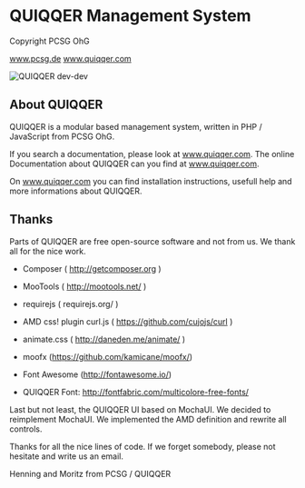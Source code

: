 
# QUIQQER Management System
Copyright PCSG OhG

www.pcsg.de
www.quiqqer.com

![QUIQQER dev-dev](https://img.shields.io/badge/QUIQQER-dev-dd1144.svg)


## About QUIQQER

QUIQQER is a modular based management system,
written in PHP / JavaScript from PCSG OhG.

If you search a documentation, please look at www.quiqqer.com.
The online Documentation about QUIQQER can you find at www.quiqqer.com.

On www.quiqqer.com you can find installation instructions, usefull help and more informations about QUIQQER.

## Thanks

Parts of QUIQQER are free open-source software and not from us.
We thank all for the nice work.

- Composer ( http://getcomposer.org )
- MooTools ( http://mootools.net/ )
- requirejs ( requirejs.org/ )
- AMD css! plugin curl.js ( https://github.com/cujojs/curl )
- animate.css ( http://daneden.me/animate/ )
- moofx (https://github.com/kamicane/moofx/)
- Font Awesome (http://fontawesome.io/)

- QUIQQER Font: http://fontfabric.com/multicolore-free-fonts/

Last but not least, the QUIQQER UI based on MochaUI.
We decided to reimplement MochaUI.
We implemented the AMD definition and rewrite all controls.

Thanks for all the nice lines of code.
If we forget somebody, please not hesitate and write us an email.

Henning and Moritz from PCSG / QUIQQER
